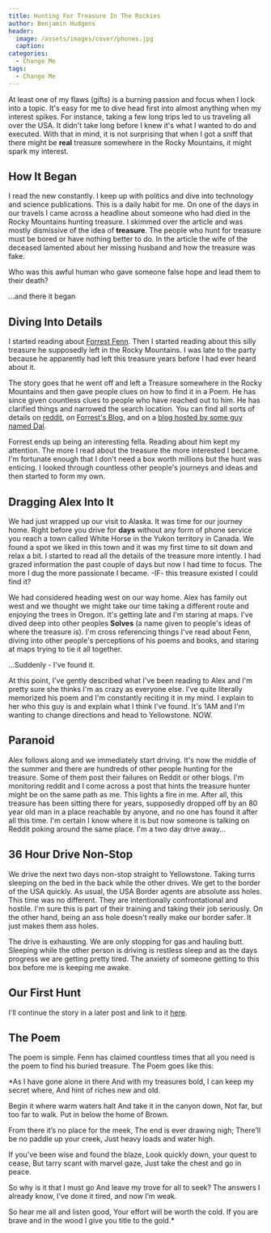 ```yaml
---
title: Hunting For Treasure In The Rockies
author: Benjamin Hudgens
header:
  image: /assets/images/cover/phones.jpg
  caption:
categories:
  - Change Me
tags:
  - Change Me
---
```


At least one of my flaws (gifts) is a burning passion and focus when I lock into a topic.  It's easy for me to dive head first into almost anything when my interest spikes.  For instance, taking a few long trips led to us traveling all over the USA.  It didn't take long before I knew it's what I wanted to do and executed.  With that in mind, it is not surprising that when I got a sniff that there might be **real** treasure somewhere in the Rocky Mountains, it might spark my interest.  

## How It Began

I read the new constantly.  I keep up with politics and dive into technology and science publications.  This is a daily habit for me.  On one of the days in our travels I came across a headline about someone who had died in the Rocky Mountains hunting treasure.  I skimmed over the article and was mostly dismissive of the idea of **treasure**.  The people who hunt for treasure must be bored or have nothing better to do.  In the article the wife of the deceased lamented about her missing husband and how the treasure was fake.

Who was this awful human who gave someone false hope and lead them to their death?

...and there it began

## Diving Into Details

I started reading about [Forrest Fenn](https://www.oldsantafetradingco.com/blog/).  Then I started reading about this silly treasure he supposedly left in the Rocky Mountains.  I was late to the party because he apparently had left this treasure years before I had ever heard about it.  

The story goes that he went off and left a Treasure somewhere in the Rocky Mountains and then gave people clues on how to find it in a Poem.  He has since given countless clues to people who have reached out to him.  He has clarified things and narrowed the search location.  You can find all sorts of details on [reddit](https://www.reddit.com/r/FindingFennsGold/), on [Forrest's Blog](https://www.oldsantafetradingco.com/blog/), and on a [blog hosted by some guy named Dal](http://dalneitzel.com/).

Forrest ends up being an interesting fella. Reading about him kept my attention. The more I read about the treasure the more interested I became.  I'm fortunate enough that I don't need a box worth millions but the hunt was enticing.  I looked through countless other people's journeys and ideas and then started to form my own.  

## Dragging Alex Into It

We had just wrapped up our visit to Alaska.  It was time for our journey home.  Right before you drive for **days** without any form of phone service you reach a town called White Horse in the Yukon territory in Canada.  We found a spot we liked in this town and it was my first time to sit down and relax a bit.  I started to read all the details of the treasure more intently.  I had grazed information the past couple of days but now I had time to focus.  The more I dug the more passionate I became.  -IF- this treasure existed I could find it?

We had considered heading west on our way home.  Alex has family out west and we thought we might take our time taking a different route and enjoying the trees in Oregon. It's getting late and I'm staring at maps.  I've dived deep into other peoples **Solves** (a name given to people's ideas of where the treasure is).  I'm cross referencing things I've read about Fenn, diving into other people's perceptions of his poems and books, and staring at maps trying to tie it all together.  

...Suddenly - I've found it.

At this point, I've gently described what I've been reading to Alex and I'm pretty sure she thinks I'm as crazy as everyone else.  I've quite literally memorized his poem and I'm constantly reciting it in my mind.  I explain to her who this guy is and explain what I think I've found.  It's 1AM and I'm wanting to change directions and head to Yellowstone.  NOW.

## Paranoid

Alex follows along and we immediately start driving.  It's now the middle of the summer and there are hundreds of other people hunting for the treasure.  Some of them post their failures on Reddit or other blogs.  I'm monitoring reddit and I come across a post that hints the treasure hunter might be on the same path as me.  This lights a fire in me.  After all, this treasure has been sitting there for years, supposedly dropped off by an 80 year old man in a place reachable by anyone, and no one has found it after all this time.  I'm certain I know where it is but now someone is talking on Reddit poking around the same place.  I'm a two day drive away...

## 36 Hour Drive Non-Stop

We drive the next two days non-stop straight to Yellowstone.  Taking turns sleeping on the bed in the back while the other drives.  We get to the border of the USA quickly.  As usual, the USA Border agents are absolute ass holes.  This time was no different.  They are intentionally confrontational and hostile.  I'm sure this is part of their training and taking their job seriously.  On the other hand, being an ass hole doesn't really make our border safer.  It just makes them ass holes.

The drive is exhausting.  We are only stopping for gas and hauling butt.  Sleeping while the other person is driving is restless sleep and as the days progress we are getting pretty tired.  The anxiety of someone getting to this box before me is keeping me awake.

## Our First Hunt

I'll continue the story in a later post and link to it [here]().

## The Poem

The poem is simple. Fenn has claimed countless times that all you need is the poem to find his buried treasure.  The Poem goes like this:

*As I have gone alone in there
And with my treasures bold,
I can keep my secret where,
And hint of riches new and old.

Begin it where warm waters halt
And take it in the canyon down,
Not far, but too far to walk.
Put in below the home of Brown.

From there it’s no place for the meek,
The end is ever drawing nigh;
There’ll be no paddle up your creek,
Just heavy loads and water high.

If you’ve been wise and found the blaze,
Look quickly down, your quest to cease,
But tarry scant with marvel gaze,
Just take the chest and go in peace.

So why is it that I must go
And leave my trove for all to seek?
The answers I already know,
I’ve done it tired, and now I’m weak.

So hear me all and listen good,
Your effort will be worth the cold.
If you are brave and in the wood
I give you title to the gold.*
